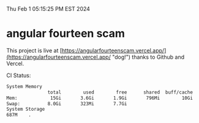 Thu Feb  1 05:15:25 PM EST 2024

# angular fourteen scam


This project is live at [https://angularfourteenscam.vercel.app/](https://angularfourteenscam.vercel.app/ "dog!") thanks to Github and Vercel.

CI Status: 

```bash
System Memory
               total        used        free      shared  buff/cache   available
Mem:            15Gi       3.6Gi       1.9Gi       796Mi        10Gi        11Gi
Swap:          8.0Gi       323Mi       7.7Gi
System Storage
687M	.
```
